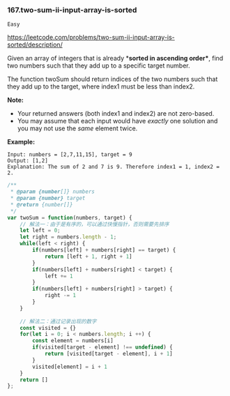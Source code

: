 ​	

### 167.two-sum-ii-input-array-is-sorted

`Easy`

https://leetcode.com/problems/two-sum-ii-input-array-is-sorted/description/

Given an array of integers that is already ***sorted in ascending order\***, find two numbers such that they add up to a specific target number.

The function twoSum should return indices of the two numbers such that they add up to the target, where index1 must be less than index2.

**Note:**

-   Your returned answers (both index1 and index2) are not zero-based.
-   You may assume that each input would have *exactly* one solution and you may not use the *same* element twice.

**Example:**

```
Input: numbers = [2,7,11,15], target = 9
Output: [1,2]
Explanation: The sum of 2 and 7 is 9. Therefore index1 = 1, index2 = 2.
```

~~~javascript
/**
 * @param {number[]} numbers
 * @param {number} target
 * @return {number[]}
 */
var twoSum = function(numbers, target) {
    // 解法一：由于是有序的，可以通过快慢指针，否则需要先排序
    let left = 0;
    let right = numbers.length - 1;
    while(left < right) {
        if(numbers[left] + numbers[right] == target) {
            return [left + 1, right + 1]
        }
        if(numbers[left] + numbers[right] < target) {
            left += 1
        }
        if(numbers[left] + numbers[right] > target) {
            right -= 1
        }
    }
    
    // 解法二：通过记录出现的数字
    const visited = {}
    for(let i = 0; i < numbers.length; i ++) {
        const element = numbers[i]
        if(visited[target - element] !== undefined) {
            return [visited[target - element], i + 1]
        }
        visited[element] = i + 1
    }
    return []
};
~~~

